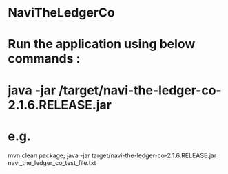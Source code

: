 # NaviTheLedgerCo
# Run the application using below commands :
# java -jar <package folder>/target/navi-the-ledger-co-2.1.6.RELEASE.jar <file path>
# e.g.

mvn clean package;
java -jar target/navi-the-ledger-co-2.1.6.RELEASE.jar navi_the_ledger_co_test_file.txt
